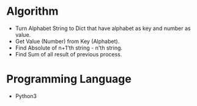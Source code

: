 # Algorithm 
- Turn Alphabet String to Dict that have alphabet as key and number as value. 
- Get Value (Number) from Key (Alphabet). 
- Find Absolute of n+1'th string - n'th string. 
- Find Sum of all result of previous process.

# Programming Language 
- Python3 
